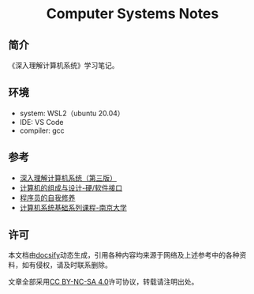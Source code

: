 <h1 align="center">Computer Systems Notes</h1>

## 简介

《深入理解计算机系统》学习笔记。

## 环境

- system: WSL2（ubuntu 20.04）
- IDE: VS Code
- compiler: gcc

## 参考

- [深入理解计算机系统（第三版）](https://book.douban.com/subject/26912767/)
- [计算机的组成与设计-硬/软件接口](https://book.douban.com/subject/26604008/)
- [程序员的自我修养](https://book.douban.com/subject/3652388/)
- [计算机系统基础系列课程-南京大学](https://www.icourse163.org/learn/NJU-1001625001)

## 许可

本文档由[docsify](https://docsify.js.org/#/zh-cn/)动态生成，引用各种内容均来源于网络及上述参考中的各种资料，如有侵权，请及时联系删除。

文章全部采用[CC BY-NC-SA 4.0](https://creativecommons.org/licenses/by-nc-sa/4.0/)许可协议，转载请注明出处。